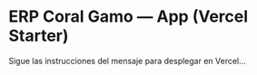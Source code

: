 # ERP Coral Gamo — App (Vercel Starter)

Sigue las instrucciones del mensaje para desplegar en Vercel...
